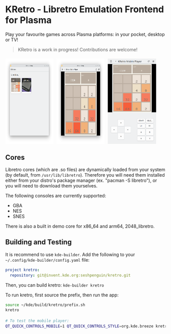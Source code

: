 <!--
- SPDX-FileCopyrightText: 2025 Seshan Ravikumar <seshan@sineware.ca>
- SPDX-License-Identifier: FSFAP
-->

# KRetro - Libretro Emulation Frontend for Plasma

Play your favourite games across Plasma platforms: in your pocket, desktop or TV!

> KRetro is a work in progress! Contributions are welcome!

<div style="display: flex; flex-direction: row; gap: 10px; overflow-x: auto; margin: 20px 0;">
  <img src="./screenshots/screenshot-home.png" alt="KRetro Game Library" width="30%" />
  <img src="./screenshots/screenshot-desktop.png" alt="KRetro Desktop Player" width="30%" />
  <img src="./screenshots/screenshot-mobile.png" alt="KRetro Mobile Player" width="30%" />
</div>

## Cores

Libretro cores (which are .so files) are dynamically loaded from your system (by default, from `/usr/lib/libretro`).
Therefore you will need them installed either from your distro's package manager (ex. "pacman -S libretro"), or you will need to download them yourselves.

The following consoles are currently supported:

- GBA
- NES
- SNES

There is also a built in demo core for x86_64 and arm64, 2048_libretro.

## Building and Testing
It is recommend to use `kde-builder`. Add the following to your `~/.config/kde-builder/config.yaml` file:

```yaml
project kretro:
  repository: git@invent.kde.org:seshpenguin/kretro.git
```
Then, you can build kretro: `kde-builder kretro`

To run kretro, first source the prefix, then run the app:

```bash
source ~/kde/build/kretro/prefix.sh
kretro

# To test the mobile player:
QT_QUICK_CONTROLS_MOBILE=1 QT_QUICK_CONTROLS_STYLE=org.kde.breeze kretro
```